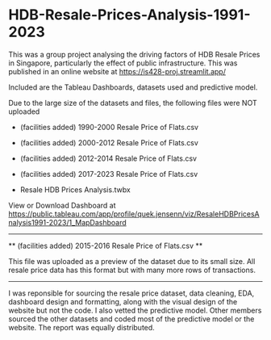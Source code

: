 # HDB-Resale-Prices-Analysis-1991-2023

This was a group project analysing the driving factors of HDB Resale Prices in Singapore, particularly the effect of public infrastructure. This was published in an online website at https://is428-proj.streamlit.app/

Included are the Tableau Dashboards, datasets used and predictive model.

Due to the large size of the datasets and files, the following files were NOT uploaded
- (facilities added) 1990-2000 Resale Price of Flats.csv
- (facilities added) 2000-2012 Resale Price of Flats.csv
- (facilities added) 2012-2014 Resale Price of Flats.csv
- (facilities added) 2017-2023 Resale Price of Flats.csv

- Resale HDB Prices Analysis.twbx

View or Download Dashboard at https://public.tableau.com/app/profile/quek.jensenn/viz/ResaleHDBPricesAnalysis1991-2023/1_MapDashboard 

------------------------------------------------------------------------------------------------------------------------------------------------------

** (facilities added) 2015-2016 Resale Price of Flats.csv **

This file was uploaded as a preview of the dataset due to its small size. All resale price data has this format but with many more rows of transactions.

------------------------------------------------------------------------------------------------------------------------------------------------------

I was reponsible for sourcing the resale price dataset, data cleaning, EDA, dashboard design and formatting, along with the visual design of the website but not the code. I also vetted the predictive model. Other members sourced the other datasets and coded most of the predictive model or the website. The report was equally distributed.




